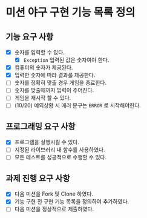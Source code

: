 # 미션 야구 구현 기능 목록 정의

## 기능 요구 사항

- [x] 숫자를 입력할 수 있다.
  - [x] `Exception` 입력된 값은 숫자여야 한다.
- [x] 컴퓨터의 숫자가 제공된다.
- [x] 입력한 숫자에 따라 결과를 제공한다.
- [ ] 숫자를 정확히 맞출 경우 게임을 종료한다.
- [ ] 숫자를 맞출때까지 입력이 주어진다.
- [ ] 게임을 재시작 할 수 있다.
- [ ] (10/20) 예외상황 시 에러 문구는 `ERROR` 로 시작해야한다.

## 프로그래밍 요구 사항

- [x] 프로그램을 실행시킬 수 있다.
- [ ] 지정된 라이브러리 내 함수를 사용하였다.
- [ ] 모든 테스트를 성공적으로 수행할 수 있다.

## 과제 진행 요구 사항

- [x] 다음 미션을 Fork 및 Clone 하였다.
- [x] 기능 구현 전 구현 기능 목록을 정의하여 추가하였다.
- [ ] 다음 미션을 정상적으로 제출하였다.
